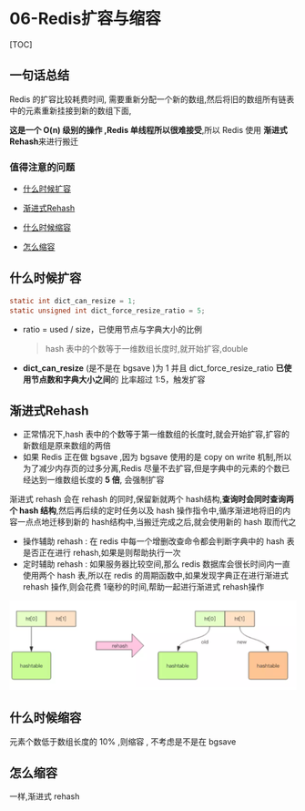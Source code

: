 # 06-Redis扩容与缩容

[TOC]

## 一句话总结

Redis 的扩容比较耗费时间, 需要重新分配一个新的数组,然后将旧的数组所有链表中的元素重新挂接到新的数组下面, 

**这是一个 O(n) 级别的操作 ,Redis 单线程所以很难接受**,所以 Redis 使用 **渐进式 Rehash**来进行搬迁

### 值得注意的问题

- [什么时候扩容](#什么时候扩容)

- [渐进式Rehash](#渐进式Rehash)
- [什么时候缩容](#什么时候缩容)
- [怎么缩容](#怎么缩容)

## 什么时候扩容

```c
static int dict_can_resize = 1;
static unsigned int dict_force_resize_ratio = 5;
```

- ratio = used / size，已使用节点与字典大小的比例

  > hash 表中的个数等于一维数组长度时,就开始扩容,double 

- **dict_can_resize** (是不是在 bgsave )为 1 并且 dict_force_resize_ratio **已使用节点数和字典大小之间**的 比率超过 1:5，触发扩容

## 渐进式Rehash

- 正常情况下,hash 表中的个数等于第一维数组的长度时,就会开始扩容,扩容的新数组是原来数组的两倍
- 如果 Redis 正在做 bgsave ,因为 bgsave 使用的是 copy on write 机制,所以为了减少内存页的过多分离,Redis 尽量不去扩容,但是字典中的元素的个数已经达到一维数组长度的 **5 倍**, 会强制扩容

渐进式 rehash 会在 rehash 的同时,保留新就两个 hash结构,**查询时会同时查询两个 hash 结构**,然后再后续的定时任务以及 hash 操作指令中,循序渐进地将旧的内容一点点地迁移到新的 hash结构中,当搬迁完成之后,就会使用新的 hash 取而代之

- 操作辅助 rehash : 在 redis 中每一个增删改查命令都会判断字典中的 hash 表是否正在进行 rehash,如果是则帮助执行一次
- 定时辅助 rehash : 如果服务器比较空间,那么 redis 数据库会很长时间内一直使用两个 hash 表,所以在 redis 的周期函数中,如果发现字典正在进行渐进式 rehash 操作,则会花费 1毫秒的时间,帮助一起进行渐进式 rehash操作

![image-20200427122511990](../../../assets/image-20200427122511990.png)

## 什么时候缩容

元素个数低于数组长度的 10% ,则缩容 , 不考虑是不是在 bgsave

## 怎么缩容

一样,渐进式 rehash 
